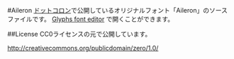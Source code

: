 #Aileron
[ドットコロン](http://dotcolon.net/)で公開しているオリジナルフォント「Aileron」のソースファイルです。
[Glyphs font editor](http://glyphsapp.com/) で開くことができます。


##License
CC0ライセンスの元で公開しています。

http://creativecommons.org/publicdomain/zero/1.0/
